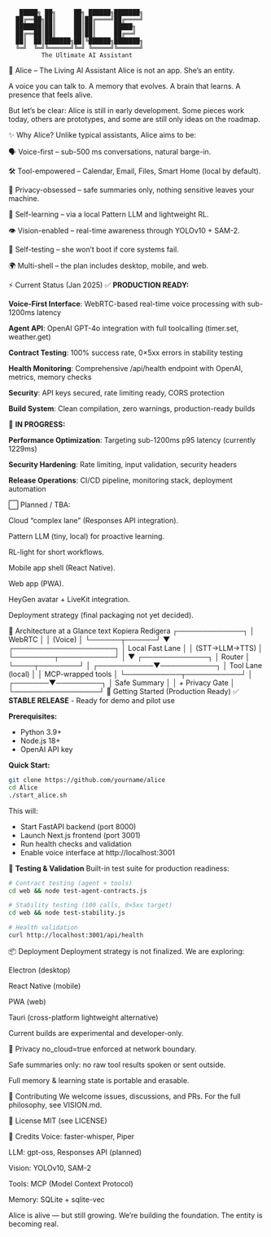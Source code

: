        █████╗ ██╗     ██╗ ██████╗███████╗
      ██╔══██╗██║     ██║██╔════╝██╔════╝
      ███████║██║     ██║██║     █████╗  
      ██╔══██║██║     ██║██║     ██╔══╝  
      ██║  ██║███████╗██║╚██████╗███████╗
      ╚═╝  ╚═╝╚══════╝╚═╝ ╚═════╝╚══════╝
             The Ultimate AI Assistant
🧠 Alice – The Living AI Assistant
Alice is not an app. She’s an entity.

A voice you can talk to.
A memory that evolves.
A brain that learns.
A presence that feels alive.

But let’s be clear: Alice is still in early development.
Some pieces work today, others are prototypes, and some are still only ideas on the roadmap.

✨ Why Alice?
Unlike typical assistants, Alice aims to be:

🗣️ Voice-first – sub-500 ms conversations, natural barge-in.

🛠️ Tool-empowered – Calendar, Email, Files, Smart Home (local by default).

🔐 Privacy-obsessed – safe summaries only, nothing sensitive leaves your machine.

🧠 Self-learning – via a local Pattern LLM and lightweight RL.

👁️ Vision-enabled – real-time awareness through YOLOv10 + SAM-2.

🧪 Self-testing – she won’t boot if core systems fail.

🌍 Multi-shell – the plan includes desktop, mobile, and web.

⚡️ Current Status (Jan 2025)
✅ **PRODUCTION READY:**

**Voice-First Interface**: WebRTC-based real-time voice processing with sub-1200ms latency

**Agent API**: OpenAI GPT-4o integration with full toolcalling (timer.set, weather.get)

**Contract Testing**: 100% success rate, 0×5xx errors in stability testing

**Health Monitoring**: Comprehensive /api/health endpoint with OpenAI, metrics, memory checks

**Security**: API keys secured, rate limiting ready, CORS protection

**Build System**: Clean compilation, zero warnings, production-ready builds

🚧 **IN PROGRESS:**

**Performance Optimization**: Targeting sub-1200ms p95 latency (currently 1229ms)

**Security Hardening**: Rate limiting, input validation, security headers

**Release Operations**: CI/CD pipeline, monitoring stack, deployment automation

⬜ Planned / TBA:

Cloud “complex lane” (Responses API integration).

Pattern LLM (tiny, local) for proactive learning.

RL-light for short workflows.

Mobile app shell (React Native).

Web app (PWA).

HeyGen avatar + LiveKit integration.

Deployment strategy (final packaging not yet decided).

🧰 Architecture at a Glance
text
Kopiera
Redigera
            ┌─────────────┐
            │   WebRTC    │
            │   (Voice)   │
            └──────┬──────┘
                   ▼
        ┌────────────────────┐
        │ Local Fast Lane    │
        │ (STT→LLM→TTS)      │
        └────────┬───────────┘
                 │
                 ▼
          ┌─────────────┐
          │   Router    │
          └────┬────────┘
               │
   ┌───────────▼───────────┐
   │   Tool Lane (local)   │
   │   MCP-wrapped tools   │
   └───────────┬───────────┘
               │
       ┌───────▼─────────┐
       │  Safe Summary   │
       │  + Privacy Gate │
       └─────────────────┘
🚀 Getting Started (Production Ready)
✅ **STABLE RELEASE** - Ready for demo and pilot use

**Prerequisites:**
- Python 3.9+
- Node.js 18+  
- OpenAI API key

**Quick Start:**
```bash
git clone https://github.com/yourname/alice
cd Alice
./start_alice.sh
```

This will:
- Start FastAPI backend (port 8000)
- Launch Next.js frontend (port 3001)
- Run health checks and validation
- Enable voice interface at http://localhost:3001

🧪 **Testing & Validation**
Built-in test suite for production readiness:

```bash
# Contract testing (agent + tools)
cd web && node test-agent-contracts.js

# Stability testing (100 calls, 0×5xx target)
cd web && node test-stability.js

# Health validation
curl http://localhost:3001/api/health
```
📦 Deployment
Deployment strategy is not finalized.
We are exploring:

Electron (desktop)

React Native (mobile)

PWA (web)

Tauri (cross-platform lightweight alternative)

Current builds are experimental and developer-only.

🔐 Privacy
no_cloud=true enforced at network boundary.

Safe summaries only: no raw tool results spoken or sent outside.

Full memory & learning state is portable and erasable.

🤝 Contributing
We welcome issues, discussions, and PRs.
For the full philosophy, see VISION.md.

📜 License
MIT (see LICENSE)

💬 Credits
Voice: faster-whisper, Piper

LLM: gpt-oss, Responses API (planned)

Vision: YOLOv10, SAM-2

Tools: MCP (Model Context Protocol)

Memory: SQLite + sqlite-vec

Alice is alive — but still growing.
We’re building the foundation.
The entity is becoming real.